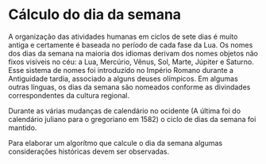 # Cálculo do dia da semana

A organização das atividades humanas em ciclos de sete dias é muito antiga e certamente é baseada no período de cada fase da Lua. Os nomes dos dias da semana na maioria dos idiomas derivam dos nomes objetos não fixos visíveis no céu: a Lua, Mercúrio, Vênus, Sol, Marte, Júpiter e Saturno. Esse sistema de nomes foi introduzido no Império Romano durante a Antiguidade tardia, associado a alguns deuses olímpicos. Em algumas outras línguas, os dias da semana são nomeados conforme as divindades correspondentes da cultura regional.

Durante as várias mudanças de calendário no ocidente (A última foi do calendário juliano para o gregoriano em 1582) o ciclo de dias da semana foi mantido.

Para elaborar um algorítmo que calcule o dia da semana algumas considerações históricas devem ser observadas.

